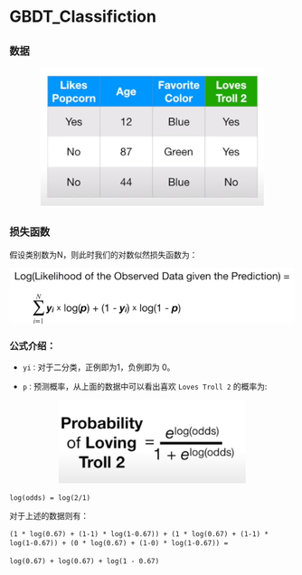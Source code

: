 # GBDT_Classifiction


## `数据`

<div align=center><img  src="./static/GBDT_Classifiction/data.png"/></div>


## `损失函数`

假设类别数为N，则此时我们的对数似然损失函数为：

<div align=center><img  src="./static/GBDT_Classifiction/loss_function.png"/></div>

### 公式介绍：

* `yi：`对于二分类，正例即为1，负例即为 0。

* `p：`预测概率，从上面的数据中可以看出喜欢 `Loves Troll 2` 的概率为:

<div align=center><img  src="./static/GBDT_Classifiction/probability.png"/></div>
   
    log(odds) = log(2/1) 


对于上述的数据则有：

    (1 * log(0.67) + (1-1) * log(1-0.67)) + (1 * log(0.67) + (1-1) * log(1-0.67)) + (0 * log(0.67) + (1-0) * log(1-0.67)) =

    log(0.67) + log(0.67) + log(1 - 0.67) 


















